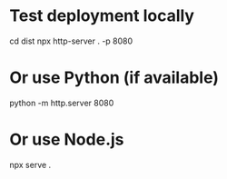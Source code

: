 # Test deployment locally
cd dist
npx http-server . -p 8080

# Or use Python (if available)
python -m http.server 8080

# Or use Node.js
npx serve .
